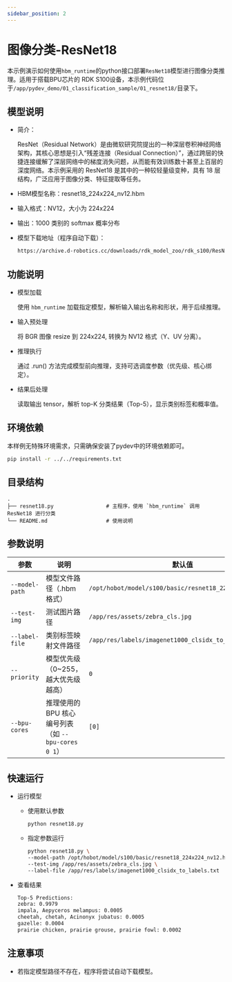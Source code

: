```yaml
---
sidebar_position: 2
---
```


# 图像分类-ResNet18

本示例演示如何使用`hbm_runtime`的python接口部署`ResNet18`模型进行图像分类推理。适用于搭载BPU芯片的 RDK S100设备，本示例代码位于`/app/pydev_demo/01_classification_sample/01_resnet18/`目录下。

## 模型说明
- 简介：

  ResNet（Residual Network）是由微软研究院提出的一种深层卷积神经网络架构，其核心思想是引入“残差连接（Residual Connection）”，通过跨层的快捷连接缓解了深层网络中的梯度消失问题，从而能有效训练数十甚至上百层的深度网络。本示例采用的 ResNet18 是其中的一种较轻量级变种，具有 18 层结构，广泛应用于图像分类、特征提取等任务。
- HBM模型名称：resnet18_224x224_nv12.hbm

- 输入格式：NV12，大小为 224x224

- 输出：1000 类别的 softmax 概率分布

- 模型下载地址（程序自动下载）：

    ```bash
    https://archive.d-robotics.cc/downloads/rdk_model_zoo/rdk_s100/ResNet/resnet18_224x224_nv12.hbm
    ```

## 功能说明
- 模型加载

    使用 `hbm_runtime` 加载指定模型，解析输入输出名称和形状，用于后续推理。

- 输入预处理

    将 BGR 图像 resize 到 224x224, 转换为 NV12 格式（Y、UV 分离）。

- 推理执行

    通过 .run() 方法完成模型前向推理，支持可选调度参数（优先级、核心绑定）。

- 结果后处理

    读取输出 tensor，解析 top-K 分类结果（Top-5），显示类别标签和概率值。

## 环境依赖
本样例无特殊环境需求，只需确保安装了pydev中的环境依赖即可。
```bash
pip install -r ../../requirements.txt
```

## 目录结构
```text
.
├── resnet18.py                 # 主程序，使用 `hbm_runtime` 调用 ResNet18 进行分类
└── README.md                   # 使用说明
```

## 参数说明
| 参数           | 说明                                                     | 默认值                                      |
|----------------|----------------------------------------------------------|---------------------------------------------|
| `--model-path` | 模型文件路径（.hbm 格式）                                | `/opt/hobot/model/s100/basic/resnet18_224x224_nv12.hbm`                 |
| `--test-img`   | 测试图片路径                                            | `/app/res/assets/zebra_cls.jpg`                |
| `--label-file` | 类别标签映射文件路径                                     | `/app/res/labels/imagenet1000_clsidx_to_labels.txt` |
| `--priority`   | 模型优先级（0~255，越大优先级越高）                      | `0`                                         |
| `--bpu-cores`  | 推理使用的 BPU 核心编号列表（如 `--bpu-cores 0 1`）     | `[0]`                                       |


## 快速运行
- 运行模型
    - 使用默认参数
        ```bash
        python resnet18.py
        ```
    - 指定参数运行
        ```bash
        python resnet18.py \
        --model-path /opt/hobot/model/s100/basic/resnet18_224x224_nv12.hbm \
        --test-img /app/res/assets/zebra_cls.jpg \
        --label-file /app/res/labels/imagenet1000_clsidx_to_labels.txt
        ```

- 查看结果
    ```bash
    Top-5 Predictions:
    zebra: 0.9979
    impala, Aepyceros melampus: 0.0005
    cheetah, chetah, Acinonyx jubatus: 0.0005
    gazelle: 0.0004
    prairie chicken, prairie grouse, prairie fowl: 0.0002
    ```

## 注意事项
- 若指定模型路径不存在，程序将尝试自动下载模型。
